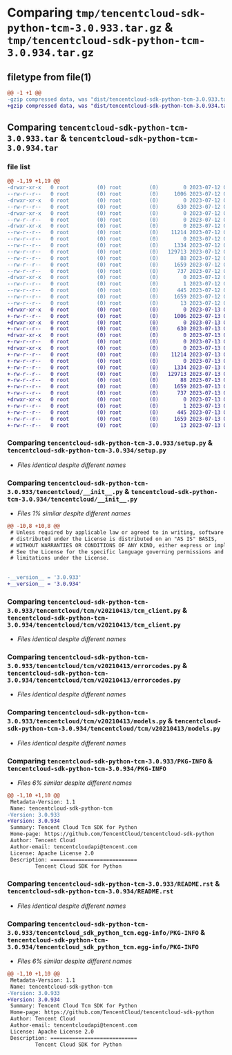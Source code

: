 # Comparing `tmp/tencentcloud-sdk-python-tcm-3.0.933.tar.gz` & `tmp/tencentcloud-sdk-python-tcm-3.0.934.tar.gz`

## filetype from file(1)

```diff
@@ -1 +1 @@
-gzip compressed data, was "dist/tencentcloud-sdk-python-tcm-3.0.933.tar", last modified: Wed Jul 12 00:38:19 2023, max compression
+gzip compressed data, was "dist/tencentcloud-sdk-python-tcm-3.0.934.tar", last modified: Thu Jul 13 00:34:15 2023, max compression
```

## Comparing `tencentcloud-sdk-python-tcm-3.0.933.tar` & `tencentcloud-sdk-python-tcm-3.0.934.tar`

### file list

```diff
@@ -1,19 +1,19 @@
-drwxr-xr-x   0 root         (0) root         (0)        0 2023-07-12 00:38:19.000000 tencentcloud-sdk-python-tcm-3.0.933/
--rw-r--r--   0 root         (0) root         (0)     1006 2023-07-12 00:38:19.000000 tencentcloud-sdk-python-tcm-3.0.933/setup.py
-drwxr-xr-x   0 root         (0) root         (0)        0 2023-07-12 00:38:19.000000 tencentcloud-sdk-python-tcm-3.0.933/tencentcloud/
--rw-r--r--   0 root         (0) root         (0)      630 2023-07-12 00:38:19.000000 tencentcloud-sdk-python-tcm-3.0.933/tencentcloud/__init__.py
-drwxr-xr-x   0 root         (0) root         (0)        0 2023-07-12 00:38:19.000000 tencentcloud-sdk-python-tcm-3.0.933/tencentcloud/tcm/
--rw-r--r--   0 root         (0) root         (0)        0 2023-07-12 00:38:19.000000 tencentcloud-sdk-python-tcm-3.0.933/tencentcloud/tcm/__init__.py
-drwxr-xr-x   0 root         (0) root         (0)        0 2023-07-12 00:38:19.000000 tencentcloud-sdk-python-tcm-3.0.933/tencentcloud/tcm/v20210413/
--rw-r--r--   0 root         (0) root         (0)    11214 2023-07-12 00:38:19.000000 tencentcloud-sdk-python-tcm-3.0.933/tencentcloud/tcm/v20210413/tcm_client.py
--rw-r--r--   0 root         (0) root         (0)        0 2023-07-12 00:38:19.000000 tencentcloud-sdk-python-tcm-3.0.933/tencentcloud/tcm/v20210413/__init__.py
--rw-r--r--   0 root         (0) root         (0)     1334 2023-07-12 00:38:19.000000 tencentcloud-sdk-python-tcm-3.0.933/tencentcloud/tcm/v20210413/errorcodes.py
--rw-r--r--   0 root         (0) root         (0)   129713 2023-07-12 00:38:19.000000 tencentcloud-sdk-python-tcm-3.0.933/tencentcloud/tcm/v20210413/models.py
--rw-r--r--   0 root         (0) root         (0)       88 2023-07-12 00:38:19.000000 tencentcloud-sdk-python-tcm-3.0.933/setup.cfg
--rw-r--r--   0 root         (0) root         (0)     1659 2023-07-12 00:38:19.000000 tencentcloud-sdk-python-tcm-3.0.933/PKG-INFO
--rw-r--r--   0 root         (0) root         (0)      737 2023-07-12 00:38:19.000000 tencentcloud-sdk-python-tcm-3.0.933/README.rst
-drwxr-xr-x   0 root         (0) root         (0)        0 2023-07-12 00:38:19.000000 tencentcloud-sdk-python-tcm-3.0.933/tencentcloud_sdk_python_tcm.egg-info/
--rw-r--r--   0 root         (0) root         (0)        1 2023-07-12 00:38:19.000000 tencentcloud-sdk-python-tcm-3.0.933/tencentcloud_sdk_python_tcm.egg-info/dependency_links.txt
--rw-r--r--   0 root         (0) root         (0)      445 2023-07-12 00:38:19.000000 tencentcloud-sdk-python-tcm-3.0.933/tencentcloud_sdk_python_tcm.egg-info/SOURCES.txt
--rw-r--r--   0 root         (0) root         (0)     1659 2023-07-12 00:38:19.000000 tencentcloud-sdk-python-tcm-3.0.933/tencentcloud_sdk_python_tcm.egg-info/PKG-INFO
--rw-r--r--   0 root         (0) root         (0)       13 2023-07-12 00:38:19.000000 tencentcloud-sdk-python-tcm-3.0.933/tencentcloud_sdk_python_tcm.egg-info/top_level.txt
+drwxr-xr-x   0 root         (0) root         (0)        0 2023-07-13 00:34:15.000000 tencentcloud-sdk-python-tcm-3.0.934/
+-rw-r--r--   0 root         (0) root         (0)     1006 2023-07-13 00:34:15.000000 tencentcloud-sdk-python-tcm-3.0.934/setup.py
+drwxr-xr-x   0 root         (0) root         (0)        0 2023-07-13 00:34:15.000000 tencentcloud-sdk-python-tcm-3.0.934/tencentcloud/
+-rw-r--r--   0 root         (0) root         (0)      630 2023-07-13 00:34:15.000000 tencentcloud-sdk-python-tcm-3.0.934/tencentcloud/__init__.py
+drwxr-xr-x   0 root         (0) root         (0)        0 2023-07-13 00:34:15.000000 tencentcloud-sdk-python-tcm-3.0.934/tencentcloud/tcm/
+-rw-r--r--   0 root         (0) root         (0)        0 2023-07-13 00:34:15.000000 tencentcloud-sdk-python-tcm-3.0.934/tencentcloud/tcm/__init__.py
+drwxr-xr-x   0 root         (0) root         (0)        0 2023-07-13 00:34:15.000000 tencentcloud-sdk-python-tcm-3.0.934/tencentcloud/tcm/v20210413/
+-rw-r--r--   0 root         (0) root         (0)    11214 2023-07-13 00:34:15.000000 tencentcloud-sdk-python-tcm-3.0.934/tencentcloud/tcm/v20210413/tcm_client.py
+-rw-r--r--   0 root         (0) root         (0)        0 2023-07-13 00:34:15.000000 tencentcloud-sdk-python-tcm-3.0.934/tencentcloud/tcm/v20210413/__init__.py
+-rw-r--r--   0 root         (0) root         (0)     1334 2023-07-13 00:34:15.000000 tencentcloud-sdk-python-tcm-3.0.934/tencentcloud/tcm/v20210413/errorcodes.py
+-rw-r--r--   0 root         (0) root         (0)   129713 2023-07-13 00:34:15.000000 tencentcloud-sdk-python-tcm-3.0.934/tencentcloud/tcm/v20210413/models.py
+-rw-r--r--   0 root         (0) root         (0)       88 2023-07-13 00:34:15.000000 tencentcloud-sdk-python-tcm-3.0.934/setup.cfg
+-rw-r--r--   0 root         (0) root         (0)     1659 2023-07-13 00:34:15.000000 tencentcloud-sdk-python-tcm-3.0.934/PKG-INFO
+-rw-r--r--   0 root         (0) root         (0)      737 2023-07-13 00:34:15.000000 tencentcloud-sdk-python-tcm-3.0.934/README.rst
+drwxr-xr-x   0 root         (0) root         (0)        0 2023-07-13 00:34:15.000000 tencentcloud-sdk-python-tcm-3.0.934/tencentcloud_sdk_python_tcm.egg-info/
+-rw-r--r--   0 root         (0) root         (0)        1 2023-07-13 00:34:15.000000 tencentcloud-sdk-python-tcm-3.0.934/tencentcloud_sdk_python_tcm.egg-info/dependency_links.txt
+-rw-r--r--   0 root         (0) root         (0)      445 2023-07-13 00:34:15.000000 tencentcloud-sdk-python-tcm-3.0.934/tencentcloud_sdk_python_tcm.egg-info/SOURCES.txt
+-rw-r--r--   0 root         (0) root         (0)     1659 2023-07-13 00:34:15.000000 tencentcloud-sdk-python-tcm-3.0.934/tencentcloud_sdk_python_tcm.egg-info/PKG-INFO
+-rw-r--r--   0 root         (0) root         (0)       13 2023-07-13 00:34:15.000000 tencentcloud-sdk-python-tcm-3.0.934/tencentcloud_sdk_python_tcm.egg-info/top_level.txt
```

### Comparing `tencentcloud-sdk-python-tcm-3.0.933/setup.py` & `tencentcloud-sdk-python-tcm-3.0.934/setup.py`

 * *Files identical despite different names*

### Comparing `tencentcloud-sdk-python-tcm-3.0.933/tencentcloud/__init__.py` & `tencentcloud-sdk-python-tcm-3.0.934/tencentcloud/__init__.py`

 * *Files 1% similar despite different names*

```diff
@@ -10,8 +10,8 @@
 # Unless required by applicable law or agreed to in writing, software
 # distributed under the License is distributed on an "AS IS" BASIS,
 # WITHOUT WARRANTIES OR CONDITIONS OF ANY KIND, either express or implied.
 # See the License for the specific language governing permissions and
 # limitations under the License.
 
 
-__version__ = '3.0.933'
+__version__ = '3.0.934'
```

### Comparing `tencentcloud-sdk-python-tcm-3.0.933/tencentcloud/tcm/v20210413/tcm_client.py` & `tencentcloud-sdk-python-tcm-3.0.934/tencentcloud/tcm/v20210413/tcm_client.py`

 * *Files identical despite different names*

### Comparing `tencentcloud-sdk-python-tcm-3.0.933/tencentcloud/tcm/v20210413/errorcodes.py` & `tencentcloud-sdk-python-tcm-3.0.934/tencentcloud/tcm/v20210413/errorcodes.py`

 * *Files identical despite different names*

### Comparing `tencentcloud-sdk-python-tcm-3.0.933/tencentcloud/tcm/v20210413/models.py` & `tencentcloud-sdk-python-tcm-3.0.934/tencentcloud/tcm/v20210413/models.py`

 * *Files identical despite different names*

### Comparing `tencentcloud-sdk-python-tcm-3.0.933/PKG-INFO` & `tencentcloud-sdk-python-tcm-3.0.934/PKG-INFO`

 * *Files 6% similar despite different names*

```diff
@@ -1,10 +1,10 @@
 Metadata-Version: 1.1
 Name: tencentcloud-sdk-python-tcm
-Version: 3.0.933
+Version: 3.0.934
 Summary: Tencent Cloud Tcm SDK for Python
 Home-page: https://github.com/TencentCloud/tencentcloud-sdk-python
 Author: Tencent Cloud
 Author-email: tencentcloudapi@tencent.com
 License: Apache License 2.0
 Description: ============================
         Tencent Cloud SDK for Python
```

### Comparing `tencentcloud-sdk-python-tcm-3.0.933/README.rst` & `tencentcloud-sdk-python-tcm-3.0.934/README.rst`

 * *Files identical despite different names*

### Comparing `tencentcloud-sdk-python-tcm-3.0.933/tencentcloud_sdk_python_tcm.egg-info/PKG-INFO` & `tencentcloud-sdk-python-tcm-3.0.934/tencentcloud_sdk_python_tcm.egg-info/PKG-INFO`

 * *Files 6% similar despite different names*

```diff
@@ -1,10 +1,10 @@
 Metadata-Version: 1.1
 Name: tencentcloud-sdk-python-tcm
-Version: 3.0.933
+Version: 3.0.934
 Summary: Tencent Cloud Tcm SDK for Python
 Home-page: https://github.com/TencentCloud/tencentcloud-sdk-python
 Author: Tencent Cloud
 Author-email: tencentcloudapi@tencent.com
 License: Apache License 2.0
 Description: ============================
         Tencent Cloud SDK for Python
```

